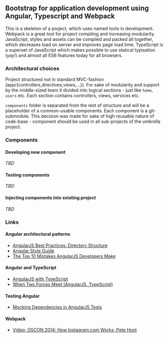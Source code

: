 ## Bootstrap for application development using Angular, Typescript and Webpack

This is a skeleton of a project, which uses named tools in development. Webpack is a great tool for project compiling 
and increasing modularity. JavaScript, styles and assets can be compiled and packed all together, which decreases load 
on server and improves page load time. TypeScript is a superset of JavaScript which makes possible to use statical 
typisation (yay!) and almost all ES6 features today for all browsers.

### Architectural choices
 
Project structured not in standard MVC-fashion (app/{controllers,directives,views,...}). For sake of modularity and support by the middle-sized team it divided into logical sections - just like `home`, `users` etc. Each section contains controllers, views, services etc. 
  
`components` folder is separated from  the rest of structure and will be a placeholder of a common-usable components. Each component is a git-submodule. This decision was made for sake of high reusable nature of code-base - component should be used in all sub-projects of the umbrella project. 

### Components

#### Developing new component

_TBD_

#### Testing components

_TBD_

#### Injecting components into existing project

_TBD_

### Links

#### Angular architectural patterns
- [AngularJS Best Practices: Directory Structure](https://scotch.io/tutorials/angularjs-best-practices-directory-structure)
- [Angular Style Guide](https://github.com/mgechev/angularjs-style-guide)
- [The Top 10 Mistakes AngularJS Developers Make](https://www.airpair.com/angularjs/posts/top-10-mistakes-angularjs-developers-make)

#### Angular and TypeScript
- [AngularJS with TypeScript](https://gist.github.com/esfand/9569523)
- [When Two Forces Meet (AngularJS, TypeScript)](http://sirarsalih.com/2014/01/28/when-two-forces-meet-angularjs-typescript/)

#### Testing Angular
- [Mocking Dependencies in AngularJS Tests](http://www.sitepoint.com/mocking-dependencies-angularjs-tests/)

#### Webpack
- [Video: OSCON 2014: How Instagram.com Works; Pete Hunt](https://www.youtube.com/watch?v=VkTCL6Nqm6Y)